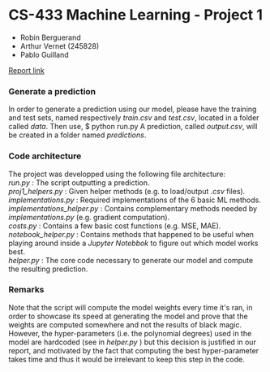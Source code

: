 # CS-433 Machine Learning - Project 1
- Robin Berguerand
- Arthur Vernet (245828)
- Pablo Guilland

[Report link](https://www.overleaf.com/8274881383mhvqpvfgcrbk)

### Generate a prediction
In order to generate a prediction using our model, please have the training and test sets, named respectively *train.csv* and *test.csv*, located in a folder called *data*. Then use,
$ python run.py
A prediction, called *output.csv*, will be created in a folder named *predictions*.

### Code architecture
The project was developped using the following file architecture:  
*run.py* : The script outputting a prediction.  
*proj1_helpers.py* : Given helper methods (e.g. to load/output *.csv* files).  
*implementations.py* : Required implementations of the 6 basic ML methods.  
*implementations_helper.py* : Contains complementary methods needed by *implementations.py* (e.g. gradient computation).  
*costs.py* : Contains a few basic cost functions (e.g. MSE, MAE).  
*notebook_helper.py* : Contains methods that happened to be useful when playing around inside a *Jupyter Notebbok* to figure out which model works best.  
*helper.py* : The core code necessary to generate our model and compute the resulting prediction.  

### Remarks
Note that the script will compute the model weights every time it's ran, in order to showcase its speed at generating the model and prove that the weights are computed somewhere and not the results of black magic. However, the hyper-parameters (i.e. the polynomial degrees) used in the model are hardcoded (see in *helper.py* ) but this decision is justified in our report, and motivated by the fact that computing the best hyper-parameter takes time and thus it would be irrelevant to keep this step in the code.
